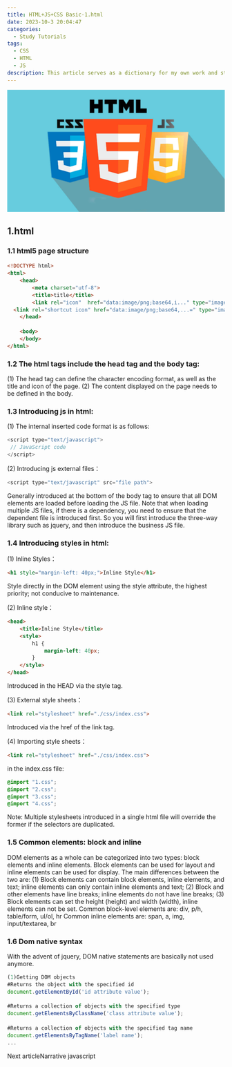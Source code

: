 ```yaml
---
title: HTML+JS+CSS Basic-1.html
date: 2023-10-3 20:04:47
categories:
  - Study Tutorials
tags:
  - CSS
  - HTML
  - JS
description: This article serves as a dictionary for my own work and study, so readers are welcome to bookmark and use it. The author is a back-end development front-end dabbling is not deep, so the article focuses on the breadth and practicality, the principle and performance will not be too much in-depth.
---
```


![html-css-javascript](https://raw.githubusercontent.com/KXHH2021/seveimg/main/img/202310032010660.jpg)

## 1.html

### 1.1 html5 page structure

```html
<!DOCTYPE html>
<html>
    <head>
        <meta charset="utf-8">
        <title>title</title>
        <link rel="icon"  href="data:image/png;base64,i..." type="image/x-icon">
  <link rel="shortcut icon" href="data:image/png;base64,...=" type="image/x-icon">
    </head>
    
    <body>
    </body>
</html>

```

### 1.2 The html tags include the head tag and the body tag:

(1) The head tag can define the character encoding format, as well as the title and icon of the page.
(2) The content displayed on the page needs to be defined in the body.

### 1.3 Introducing js in html:

(1) The internal inserted code format is as follows:

```javascript
<script type="text/javascript">
 // JavaScript code
</script>

```

(2) Introducing js external files：

```javascript
<script type="text/javascript" src="file path">
```

Generally introduced at the bottom of the body tag to ensure that all DOM elements are loaded before loading the JS file.
Note that when loading multiple JS files, if there is a dependency, you need to ensure that the dependent file is introduced first. So you will first introduce the three-way library such as jquery, and then introduce the business JS file.

### 1.4 Introducing styles in html:

(1) Inline Styles：

```html
<h1 style="margin-left: 40px;">Inline Style</h1>

```

Style directly in the DOM element using the style attribute, the highest priority; not conducive to maintenance.

(2) Inline style：

```html
<head>
    <title>Inline Style</title>
    <style>
        h1 {
            margin-left: 40px;
        }
    </style>
</head>

```

Introduced in the HEAD via the style tag.

(3) External style sheets：

```html
<link rel="stylesheet" href="./css/index.css">
```

Introduced via the href of the link tag.

(4) Importing style sheets：

```html
<link rel="stylesheet" href="./css/index.css">
```

in the index.css file:

```css
@import "1.css";
@import "2.css";
@import "3.css";
@import "4.css";
```

Note: Multiple stylesheets introduced in a single html file will override the former if the selectors are duplicated.

### 1.5 Common elements: block and inline

DOM elements as a whole can be categorized into two types: block elements and inline elements. Block elements can be used for layout and inline elements can be used for display. The main differences between the two are:
(1) Block elements can contain block elements, inline elements, and text; inline elements can only contain inline elements and text;
(2) Block and other elements have line breaks; inline elements do not have line breaks;
(3) Block elements can set the height (height) and width (width), inline elements can not be set.
Common block-level elements are: div, p/h, table/form, ul/ol, hr
Common inline elements are: span, a, img, input/textarea, br

### 1.6 Dom native syntax

With the advent of jquery, DOM native statements are basically not used anymore.

```javascript
(1)Getting DOM objects
#Returns the object with the specified id
document.getElementById('id attribute value');

#Returns a collection of objects with the specified type
document.getElementsByClassName('class attribute value');

#Returns a collection of objects with the specified tag name
document.getElementsByTagName('label name');
...
```

Next articleNarrative javascript